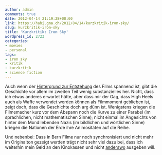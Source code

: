 ```yaml
---
author: admin
comments: true
date: 2012-04-14 21:19:28+00:00
link: https://habi.gna.ch/2012/04/14/kurzkritik-iron-sky/
slug: kurzkritik-iron-sky
title: 'Kurzkritik: Iron Sky'
wordpress_id: 2723
categories:
- movies
- personal
tags:
- iron sky
- kritik
- kurzkritik
- science fiction
---
```


Auch wenn der [Hintergrund zur Entstehung](http://www.ironsky.net/site/support/finance/) des Films spannend ist, gibt die Geschichte vor allem im zweiten Teil wenig substanzielles her. Nicht, dass ich etwas anderes erwartet hätte, aber dass mir der Gag, dass High Heels auch als Waffe verwendet werden können als Filmmoment geblieben ist, zeigt doch, dass die Geschichte doch arg dünn ist. Wenigstens kriegen die Filmemacher kurz vor dem Abspann noch die Kurve zu einer Parabel (im sprachlichen, nicht mathematischen Sinne); nicht einmal im Angesichts von hinter dem Mond lebenden Nazis (im bildlichen und wörtlichen Sinne) kriegen die Nationen der Erde ihre Animositäten auf die Reihe.

Und nebenbei: Dass in Bern Filme nur noch synchronisiert und nicht mehr im Originalton gezeigt werden trägt nicht sehr viel dazu bei, dass ich weiterhin mein Geld an den Kinokassen und nicht [anderswo](https://apple.com/itunes/charts/movies/) ausgeben will.
